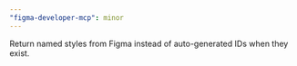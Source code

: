 ```yaml
---
"figma-developer-mcp": minor
---
```


Return named styles from Figma instead of auto-generated IDs when they exist.

